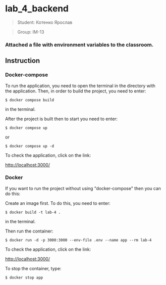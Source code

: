 # lab_4_backend
> Student: Котенко Ярослав

> Group: IM-13

### Attached a file with environment variables to the classroom.

## Instruction

### Docker-compose

To run the application, you need to open the terminal in the directory with the application. Then, in order to build the project, you need to enter:
```
$ docker compose build
```
in the terminal.

After the project is built then to start you need to enter:
```
$ docker compose up
```
or
```
$ docker compose up -d

```

To check the application, click on the link:
 
[http://localhost:3000/](http://localhost:3000/)


### Docker

If you want to run the project without using "docker-compose" then you can do this:

Create an image first. To do this, you need to enter: 
```
$ docker build -t lab-4 . 
```
in the terminal.

Then run the container: 
```
$ docker run -d -p 3000:3000 --env-file .env --name app --rm lab-4
```

To check the application, click on the link:
 
[http://localhost:3000/](http://localhost:3000/)

To stop the container, type: 
```
$ docker stop app
```
